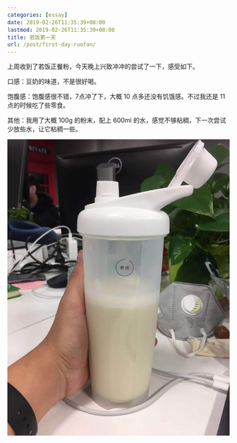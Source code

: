 ```yaml
---
categories: [essay]
date: 2019-02-26T11:35:39+08:00
lastmod: 2019-02-26T11:35:39+08:00
title: 若饭第一天
url: /post/first-day-ruofan/
---
```


上周收到了若饭正餐粉，今天晚上兴致冲冲的尝试了一下，感受如下。

<!--more-->

口感：豆奶的味道，不是很好喝。

饱腹感：饱腹感很不错，7点冲了下，大概 10 点多还没有饥饿感。不过我还是 11 点的时候吃了些零食。

其他：我用了大概 100g 的粉末，配上 600ml 的水，感觉不够粘稠，下一次尝试少放些水，让它粘稠一些。

![ruofan](/static/ruofan.jpeg)
